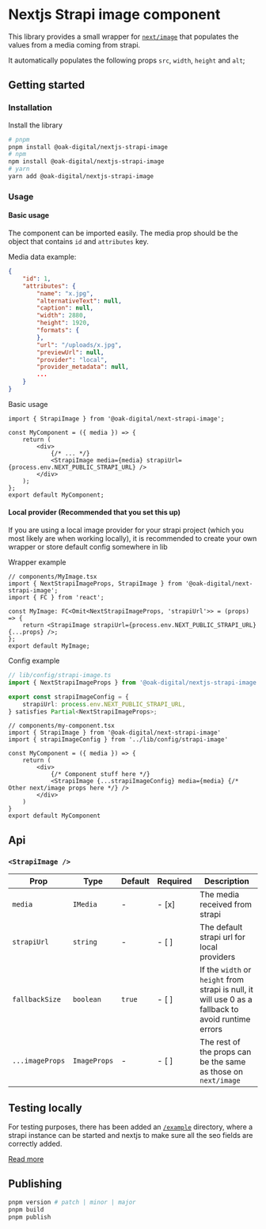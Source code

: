 # Nextjs Strapi image component

This library provides a small wrapper for [`next/image`](https://nextjs.org/docs/api-reference/next/image) that populates the values from a media coming from strapi.

It automatically populates the following props `src`, `width`, `height` and `alt`;

## Getting started

### Installation

Install the library

```bash
# pnpm
pnpm install @oak-digital/nextjs-strapi-image
# npm
npm install @oak-digital/nextjs-strapi-image
# yarn
yarn add @oak-digital/nextjs-strapi-image
```

### Usage

#### Basic usage

The component can be imported easily. The media prop should be the object that contains `id` and `attributes` key.

Media data example:

```json
{
    "id": 1,
    "attributes": {
        "name": "x.jpg",
        "alternativeText": null,
        "caption": null,
        "width": 2880,
        "height": 1920,
        "formats": {
        },
        "url": "/uploads/x.jpg",
        "previewUrl": null,
        "provider": "local",
        "provider_metadata": null,
        ...
    }
}
```

Basic usage

```tsx
import { StrapiImage } from '@oak-digital/next-strapi-image';

const MyComponent = ({ media }) => {
    return (
        <div>
            {/* ... */}
            <StrapiImage media={media} strapiUrl={process.env.NEXT_PUBLIC_STRAPI_URL} />
        </div>
    );
};
export default MyComponent;
```

#### Local provider (Recommended that you set this up)

If you are using a local image provider for your strapi project (which you most likely are when working locally),
it is recommended to create your own wrapper or store default config somewhere in lib

Wrapper example

```tsx
// components/MyImage.tsx
import { NextStrapiImageProps, StrapiImage } from '@oak-digital/next-strapi-image';
import { FC } from 'react';

const MyImage: FC<Omit<NextStrapiImageProps, 'strapiUrl'>> = (props) => {
    return <StrapiImage strapiUrl={process.env.NEXT_PUBLIC_STRAPI_URL} {...props} />;
};
export default MyImage;
```

Config example

```typescript
// lib/config/strapi-image.ts
import { NextStrapiImageProps } from '@oak-digital/nextjs-strapi-image';

export const strapiImageConfig = {
    strapiUrl: process.env.NEXT_PUBLIC_STRAPI_URL,
} satisfies Partial<NextStrapiImageProps>;
```

```tsx
// components/my-component.tsx
import { StrapiImage } from '@oak-digital/next-strapi-image'
import { strapiImageConfig } from '../lib/config/strapi-image'

const MyComponent = ({ media }) => {
    return (
        <div>
            {/* Component stuff here */}
            <StrapiImage {...strapiImageConfig} media={media} {/* Other next/image props here */} />
        </div>
    )
}
export default MyComponent
```

## Api

### `<StrapiImage />`

| Prop            | Type         | Default | Required | Description                                                                                         |
| --------------- | ------------ | ------- | -------- | --------------------------------------------------------------------------------------------------- |
| `media`         | `IMedia`     | -       | - [x]    | The media received from strapi                                                                      |
| `strapiUrl`     | `string`     | -       | - [ ]    | The default strapi url for local providers                                                          |
| `fallbackSize`  | `boolean`    | `true`    | - [ ]    | If the `width` or `height` from strapi is null, it will use 0 as a fallback to avoid runtime errors |
| `...imageProps` | `ImageProps` | -       | - [ ]    | The rest of the props can be the same as those on `next/image`                                      |

## Testing locally

For testing purposes, there has been added an [`/example`](./example/) directory, where a strapi instance can be started and nextjs to make sure all the seo fields are correctly added.

[Read more](./example/README.md)

## Publishing

```bash
pnpm version # patch | minor | major
pnpm build
pnpm publish
```
